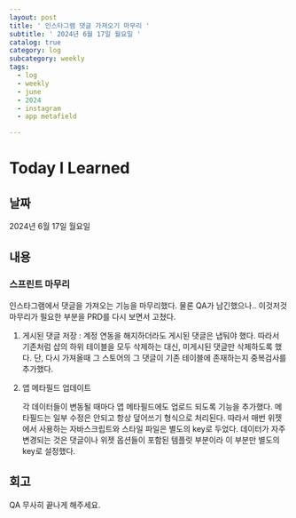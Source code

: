 ```yaml
---
layout: post
title: ' 인스타그램 댓글 가져오기 마무리 '
subtitle: ' 2024년 6월 17일 월요일 '
catalog: true
category: log
subcategory: weekly
tags:
  - log
  - weekly
  - june
  - 2024
  - instagram
  - app metafield

---
```


# Today I Learned

## 날짜

2024년 6월 17일 월요일

## 내용

### 스프린트 마무리

인스타그램에서 댓글을 가져오는 기능을 마무리했다. 물론 QA가 남긴했으나.. 이것저것 마무리가 필요한 부분을 PRD를 다시 보면서 고쳤다.

1. 게시된 댓글 저장 : 계정 연동을 해지하더라도 게시된 댓글은 냅둬야 했다. 따라서 기존처럼 샵의 하위 테이블을 모두 삭제하는 대신, 미게시된 댓글만 삭제하도록 했다. 단, 다시 가져올때 그 스토어의 그 댓글이 기존 테이블에 존재하는지 중복검사를 추가했다.
2. 앱 메타필드 업데이트
    
    각 데이터들이 변동될 때마다 앱 메타필드에도 업로드 되도록 기능을 추가했다. 메타필드는 일부 수정은 안되고 항상 덮어쓰기 형식으로 처리된다. 따라서 매번 위젯에서 사용하는 자바스크립트와 스타일 파일은 별도의 key로 두었다. 데이터가 자주 변경되는 것은 댓글이나 위젯 옵션들이 포함된 템플릿 부분이라 이 부분만 별도의 key로 설정했다.
    

## 회고

QA 무사히 끝나게 해주세요.